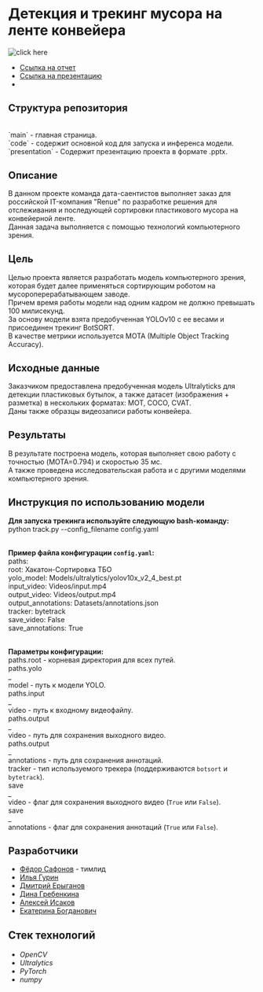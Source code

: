 <h1 align="left">Детекция и трекинг мусора на ленте конвейера</a></h1>

![click here](demo.gif)



* [Ссылка на отчет](https://github.com/FedorSafonov/computer-vision-for-conveyor-belt/blob/report.md/report.md)
* [Ссылка на презентацию](https://github.com/FedorSafonov/computer-vision-for-conveyor-belt/tree/presentation)
* 
<h2 style="font-size: 20px;">Структура репозитория</h2>
<br> `main` - главная страница.
<br> `code` - содержит основной код для запуска и инференса модели.
<br> `presentation` - Содержит презентацию проекта в формате .pptx.

<h2 style="font-size: 20px;">Описание</h2>
В данном проекте команда дата-саентистов выполняет заказ для российской IT-компания "Renue" по разработке решения для отслеживания и последующей сортировки пластикового мусора на конвейерной ленте.
</br>Данная задача выполняется с помощью технологий компьютерного зрения.

<h2 style="font-size: 20px;">Цель</h2>
Целью проекта является разработать модель компьютерного зрения, которая будет далее применяться сортирующим роботом на мусороперерабатывающем заводе.
</br>Причем время работы модели над одним кадром не должно превышать 100 милисекунд.
</br>За основу модели взята предобученная YOLOv10 c ее весами и присоединен трекинг BotSORT. 
</br>В качестве метрики используется MOTA (Multiple Object Tracking Accuracy).

<h2 style="font-size: 20px;">Исходные данные</h2>
Заказчиком предоставлена предобученная модель Ultralyticks для детекции пластиковых бутылок, а также датасет (изображения + разметка) в нескольких форматах: MOT, COCO, CVAT.
</br>Даны также образцы видеозаписи работы конвейера.

<h2 style="font-size: 20px;">Результаты</h2>
В результате построена модель, которая выполняет свою работу с точностью (MOTA=0.794) и скоростью 35 мс.
</br>А также проведена исcледовательская работа и с другими моделями компьютерного зрения.

<h2 style="font-size: 20px;">Инструкция по использованию модели</h2>

**Для запуска трекинга используйте следующую bash-команду:**
 </br>python track.py --config_filename config.yaml

</br>**Пример файла конфигурации `config.yaml`:**
 </br>paths:
 </br>root: Хакатон-Сортировка ТБО
 </br>yolo_model: Models/ultralytics/yolov10x_v2_4_best.pt
 </br>input_video: Videos/input.mp4
 </br>output_video: Videos/output.mp4
 </br>output_annotations: Datasets/annotations.json
 </br>tracker: bytetrack
 </br>save_video: False
 </br>save_annotations: True

</br>**Параметры конфигурации:**
</br>paths.root - корневая директория для всех путей.
</br>paths.yolo
</br>_
</br>model - путь к модели YOLO.
</br>paths.input
</br>_
</br>video - путь к входному видеофайлу.
</br>paths.output
</br>_
</br>video - путь для сохранения выходного видео.
</br>paths.output
</br>_
</br>annotations - путь для сохранения аннотаций.
</br>tracker - тип используемого трекера (поддерживаются `botsort` и `bytetrack`).
</br>save
</br>_
</br>video - флаг для сохранения выходного видео (`True` или `False`).
</br>save
</br>_
</br>annotations - флаг для сохранения аннотаций (`True` или `False`).

<h2 style="font-size: 20px;">Разработчики</h2>

* [Фёдор Сафонов](https://) - тимлид 
* [Илья Гурин](https://github.com/IlyaLion) 
* [Дмитрий Ерыганов](https://github.com/Dnevvs)  
* [Дина Гребенкина](https://github.com/DinaGreb) 
* [Алексей Исаков](https://github.com/IT-DS-Alex) 
* [Екатерина Богданович](https://github.com/Kate_B_DS) 

## Стек технологий
+ *OpenCV*
+ *Ultralytics*
+ *PyTorch*
+ *numpy*

